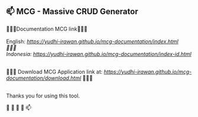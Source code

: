 <h2>📫 MCG - Massive CRUD Generator</h2>


 
 💞️💞️💞️<span class="font-weight-bold">Documentation MCG link</span>💞️💞️💞️
<br>
<br><span class="font-weight-bold">English: </span>
<i>	
<a href="https://yudhi-irawan.github.io/mcg-documentation/index.html">https://yudhi-irawan.github.io/mcg-documentation/index.html</a>
<br>🌱🌱🌱<br>
<span class="font-weight-bold">Indonesia: </span>
<a href="https://yudhi-irawan.github.io/mcg-documentation/index-id.html">https://yudhi-irawan.github.io/mcg-documentation/index-id.html</a>
</i>
<br><br>

💞️💞️💞️ <span class="font-weight-bold">Download</span> MCG Application link at:
<i>	
<a href="https://yudhi-irawan.github.io/mcg-documentation/download.html">https://yudhi-irawan.github.io/mcg-documentation/download.html</a>
</i>💞️💞️💞️
<br><br>
 
 
 Thanks you for using this tool. 

 👋 👀 🌱 💞️ 📫 
